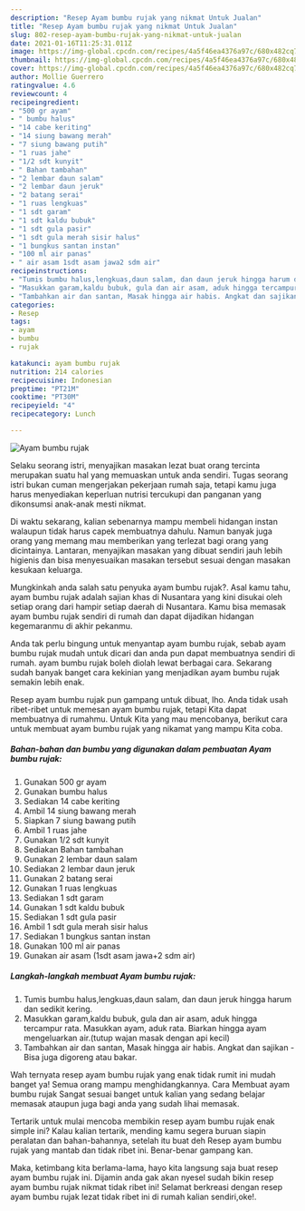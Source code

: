 ```yaml
---
description: "Resep Ayam bumbu rujak yang nikmat Untuk Jualan"
title: "Resep Ayam bumbu rujak yang nikmat Untuk Jualan"
slug: 802-resep-ayam-bumbu-rujak-yang-nikmat-untuk-jualan
date: 2021-01-16T11:25:31.011Z
image: https://img-global.cpcdn.com/recipes/4a5f46ea4376a97c/680x482cq70/ayam-bumbu-rujak-foto-resep-utama.jpg
thumbnail: https://img-global.cpcdn.com/recipes/4a5f46ea4376a97c/680x482cq70/ayam-bumbu-rujak-foto-resep-utama.jpg
cover: https://img-global.cpcdn.com/recipes/4a5f46ea4376a97c/680x482cq70/ayam-bumbu-rujak-foto-resep-utama.jpg
author: Mollie Guerrero
ratingvalue: 4.6
reviewcount: 4
recipeingredient:
- "500 gr ayam"
- " bumbu halus"
- "14 cabe keriting"
- "14 siung bawang merah"
- "7 siung bawang putih"
- "1 ruas jahe"
- "1/2 sdt kunyit"
- " Bahan tambahan"
- "2 lembar daun salam"
- "2 lembar daun jeruk"
- "2 batang serai"
- "1 ruas lengkuas"
- "1 sdt garam"
- "1 sdt kaldu bubuk"
- "1 sdt gula pasir"
- "1 sdt gula merah sisir halus"
- "1 bungkus santan instan"
- "100 ml air panas"
- " air asam 1sdt asam jawa2 sdm air"
recipeinstructions:
- "Tumis bumbu halus,lengkuas,daun salam, dan daun jeruk hingga harum dan sedikit kering."
- "Masukkan garam,kaldu bubuk, gula dan air asam, aduk hingga tercampur rata. Masukkan ayam, aduk rata. Biarkan hingga ayam mengeluarkan air.(tutup wajan masak dengan api kecil)"
- "Tambahkan air dan santan, Masak hingga air habis. Angkat dan sajikan Bisa juga digoreng atau bakar."
categories:
- Resep
tags:
- ayam
- bumbu
- rujak

katakunci: ayam bumbu rujak 
nutrition: 214 calories
recipecuisine: Indonesian
preptime: "PT21M"
cooktime: "PT30M"
recipeyield: "4"
recipecategory: Lunch

---
```



![Ayam bumbu rujak](https://img-global.cpcdn.com/recipes/4a5f46ea4376a97c/680x482cq70/ayam-bumbu-rujak-foto-resep-utama.jpg)

Selaku seorang istri, menyajikan masakan lezat buat orang tercinta merupakan suatu hal yang memuaskan untuk anda sendiri. Tugas seorang istri bukan cuman mengerjakan pekerjaan rumah saja, tetapi kamu juga harus menyediakan keperluan nutrisi tercukupi dan panganan yang dikonsumsi anak-anak mesti nikmat.

Di waktu  sekarang, kalian sebenarnya mampu membeli hidangan instan walaupun tidak harus capek membuatnya dahulu. Namun banyak juga orang yang memang mau memberikan yang terlezat bagi orang yang dicintainya. Lantaran, menyajikan masakan yang dibuat sendiri jauh lebih higienis dan bisa menyesuaikan masakan tersebut sesuai dengan masakan kesukaan keluarga. 



Mungkinkah anda salah satu penyuka ayam bumbu rujak?. Asal kamu tahu, ayam bumbu rujak adalah sajian khas di Nusantara yang kini disukai oleh setiap orang dari hampir setiap daerah di Nusantara. Kamu bisa memasak ayam bumbu rujak sendiri di rumah dan dapat dijadikan hidangan kegemaranmu di akhir pekanmu.

Anda tak perlu bingung untuk menyantap ayam bumbu rujak, sebab ayam bumbu rujak mudah untuk dicari dan anda pun dapat membuatnya sendiri di rumah. ayam bumbu rujak boleh diolah lewat berbagai cara. Sekarang sudah banyak banget cara kekinian yang menjadikan ayam bumbu rujak semakin lebih enak.

Resep ayam bumbu rujak pun gampang untuk dibuat, lho. Anda tidak usah ribet-ribet untuk memesan ayam bumbu rujak, tetapi Kita dapat membuatnya di rumahmu. Untuk Kita yang mau mencobanya, berikut cara untuk membuat ayam bumbu rujak yang nikamat yang mampu Kita coba.

<!--inarticleads1-->

##### Bahan-bahan dan bumbu yang digunakan dalam pembuatan Ayam bumbu rujak:

1. Gunakan 500 gr ayam
1. Gunakan  bumbu halus
1. Sediakan 14 cabe keriting
1. Ambil 14 siung bawang merah
1. Siapkan 7 siung bawang putih
1. Ambil 1 ruas jahe
1. Gunakan 1/2 sdt kunyit
1. Sediakan  Bahan tambahan
1. Gunakan 2 lembar daun salam
1. Sediakan 2 lembar daun jeruk
1. Gunakan 2 batang serai
1. Gunakan 1 ruas lengkuas
1. Sediakan 1 sdt garam
1. Gunakan 1 sdt kaldu bubuk
1. Sediakan 1 sdt gula pasir
1. Ambil 1 sdt gula merah sisir halus
1. Sediakan 1 bungkus santan instan
1. Gunakan 100 ml air panas
1. Gunakan  air asam (1sdt asam jawa+2 sdm air)




<!--inarticleads2-->

##### Langkah-langkah membuat Ayam bumbu rujak:

1. Tumis bumbu halus,lengkuas,daun salam, dan daun jeruk hingga harum dan sedikit kering.
1. Masukkan garam,kaldu bubuk, gula dan air asam, aduk hingga tercampur rata. Masukkan ayam, aduk rata. Biarkan hingga ayam mengeluarkan air.(tutup wajan masak dengan api kecil)
1. Tambahkan air dan santan, Masak hingga air habis. Angkat dan sajikan - Bisa juga digoreng atau bakar.




Wah ternyata resep ayam bumbu rujak yang enak tidak rumit ini mudah banget ya! Semua orang mampu menghidangkannya. Cara Membuat ayam bumbu rujak Sangat sesuai banget untuk kalian yang sedang belajar memasak ataupun juga bagi anda yang sudah lihai memasak.

Tertarik untuk mulai mencoba membikin resep ayam bumbu rujak enak simple ini? Kalau kalian tertarik, mending kamu segera buruan siapin peralatan dan bahan-bahannya, setelah itu buat deh Resep ayam bumbu rujak yang mantab dan tidak ribet ini. Benar-benar gampang kan. 

Maka, ketimbang kita berlama-lama, hayo kita langsung saja buat resep ayam bumbu rujak ini. Dijamin anda gak akan nyesel sudah bikin resep ayam bumbu rujak nikmat tidak ribet ini! Selamat berkreasi dengan resep ayam bumbu rujak lezat tidak ribet ini di rumah kalian sendiri,oke!.

